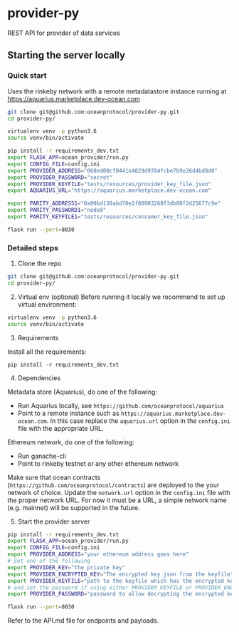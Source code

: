# provider-py
REST API for provider of data services

## Starting the server locally

### Quick start
Uses the rinkeby network with a remote metadatastore instance running at https://aquarius.marketplace.dev-ocean.com 

```bash
git clone git@github.com:oceanprotocol/provider-py.git
cd provider-py/

virtualenv venv -p python3.6
source venv/bin/activate 

pip install -r requirements_dev.txt
export FLASK_APP=ocean_provider/run.py
export CONFIG_FILE=config.ini
export PROVIDER_ADDRESS="068ed00cf0441e4829d9784fcbe7b9e26d4bd8d0"
export PROVIDER_PASSWORD="secret"
export PROVIDER_KEYFILE="tests/resources/provider_key_file.json"
export AQUARIUS_URL="https://aquarius.marketplace.dev-ocean.com"

export PARITY_ADDRESS1="0x00bd138abd70e2f00903268f3db08f2d25677c9e"
export PARITY_PASSWORD1="node0"
export PARITY_KEYFILE1="tests/resources/consumer_key_file.json"

flask run --port=8030

```

### Detailed steps

1. Clone the repo
```bash
git clone git@github.com:oceanprotocol/provider-py.git
cd provider-py/
```

2. Virtual env (optional)
Before running it locally we recommend to set up virtual environment:

```bash
virtualenv venv -p python3.6
source venv/bin/activate 
```

3. Requirements

Install all the requirements:

```
pip install -r requirements_dev.txt
```

4. Dependencies

Metadata store (Aquarius), do one of the following:
* Run Aquarius locally, see `https://github.com/oceanprotocol/aquarius`
* Point to a remote instance such as `https://aquarius.marketplace.dev-ocean.com`. 
In this case replace the `aquarius.url` option in the `config.ini` file with the appropriate URL.


Ethereum network, do one of the following:
* Run ganache-cli
* Point to rinkeby testnet or any other ethereum network

Make sure that ocean contracts (`https://github.com/oceanprotocol/contracts`) are deployed to the your network of choice. 
Update the `network.url` option in the `config.ini` file with the proper network URL. For now it must be a URL, a simple network name (e.g. mainnet) will be supported in the future.

5. Start the provider server
```bash
pip install -r requirements_dev.txt
export FLASK_APP=ocean_provider/run.py
export CONFIG_FILE=config.ini
export PROVIDER_ADDRESS="your ethereum address goes here"
# Set one of the following
export PROVIDER_KEY="the private key"
export PROVIDER_ENCRYPTED_KEY="The encrypted key json from the keyfile"
export PROVIDER_KEYFILE="path to the keyfile which has the encrypted key"
# and set the password if using either PROVIDER_KEYFILE or PROVIDER_ENCRYPTED_KEY
export PROVIDER_PASSWORD="password to allow decrypting the encrypted key"

flask run --port=8030
```

Refer to the API.md file for endpoints and payloads.